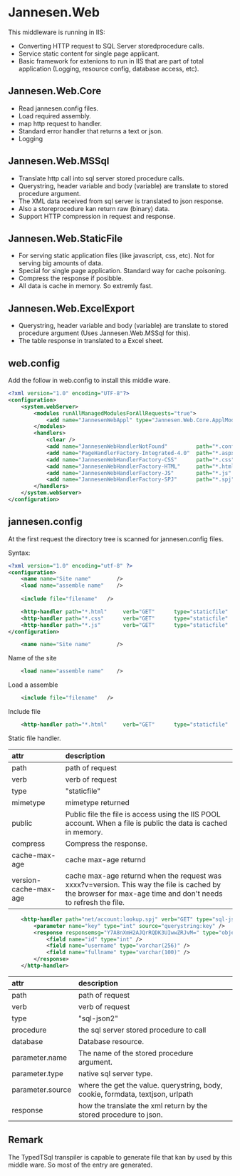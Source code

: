 ﻿# Jannesen.Web

This middleware is running in IIS:
- Converting HTTP request to SQL Server storedprocedure calls.
- Service static content for single page applicant.
- Basic framework for extenions to run in IIS that are part of total application (Logging, resource config, database access, etc).


## Jannesen.Web.Core

- Read jannesen.config files.
- Load required assembly.
- map http request to handler.
- Standard error handler that returns a text or json.
- Logging


## Jannesen.Web.MSSql

- Translate http call into sql server stored procedure calls.
- Querystring, header variable and body (variable) are translate to stored procedure argument.
- The XML data received from sql server is translated to json response.
- Also a storeprocedure kan return raw (binary) data.
- Support HTTP compression in request and response.


## Jannesen.Web.StaticFile

- For serving static application files (like javascript, css, etc). Not for serving big amounts of data.
- Special for single page application. Standard way for cache poisoning.
- Compress the response if posibble.
- All data is cache in memory. So extremly fast. 


## Jannesen.Web.ExcelExport

- Querystring, header variable and body (variable) are translate to stored procedure argument (Uses Jannesen.Web.MSSql for this).
- The table response in translated to a Excel sheet.

## web.config

Add the follow in web.config to install this middle ware.

``` xml
<?xml version="1.0" encoding="UTF-8"?>
<configuration>
	<system.webServer>
		<modules runAllManagedModulesForAllRequests="true">
			<add name="JannesenWebAppl" type="Jannesen.Web.Core.ApplModule, Jannesen.Web.Core" preCondition="managedHandler" />
		</modules>
		<handlers>
			<clear />
			<add name="JannesenWebHandlerNotFound"         path="*.config" verb="*"                   type="Jannesen.Web.Core.HandlerNotFound, Jannesen.Web.Core" />
			<add name="PageHandlerFactory-Integrated-4.0"  path="*.aspx"   verb="GET,HEAD,POST,DEBUG" type="System.Web.UI.PageHandlerFactory"                    preCondition="integratedMode,runtimeVersionv4.0" />
			<add name="JannesenWebHandlerFactory-CSS"      path="*.css"    verb="*"                   type="Jannesen.Web.Core.HandlerFactory, Jannesen.Web.Core" preCondition="integratedMode,runtimeVersionv4.0" />
			<add name="JannesenWebHandlerFactory-HTML"     path="*.html"   verb="*"                   type="Jannesen.Web.Core.HandlerFactory, Jannesen.Web.Core" preCondition="integratedMode,runtimeVersionv4.0" />
			<add name="JannesenWebHandlerFactory-JS"       path="*.js"     verb="*"                   type="Jannesen.Web.Core.HandlerFactory, Jannesen.Web.Core" preCondition="integratedMode,runtimeVersionv4.0" />
			<add name="JannesenWebHandlerFactory-SPJ"      path="*.spj"    verb="*"                   type="Jannesen.Web.Core.HandlerFactory, Jannesen.Web.Core" preCondition="integratedMode,runtimeVersionv4.0" />
		</handlers>
	</system.webServer>
</configuration>
```

## jannesen.config

At the first request the directory tree is scanned for jannesen.config files. 

Syntax:
```xml
<?xml version="1.0" encoding="utf-8" ?>
<configuration>
    <name name="Site name"        />
    <load name="assemble name"    />
    
    <include file="filename"   />

    <http-handler path="*.html"     verb="GET"      type="staticfile"   mimetype="text/html; charset=utf-8"                                             public="1" compress="1" cache-max-age="0"                               />
    <http-handler path="*.css"      verb="GET"      type="staticfile"   mimetype="text/css; charset=utf-8"                                              public="1" compress="1" cache-max-age="0" version-cache-max-age="86400" />
    <http-handler path="*.js"       verb="GET"      type="staticfile"   mimetype="application/javascript; charset=utf-8"                                public="1" compress="1" cache-max-age="0" version-cache-max-age="86400" />
</configuration>
```


```xml
    <name name="Site name"        />
```
Name of the site

```xml
    <load name="assemble name"    />
```
Load a assemble

```xml
    <include file="filename"   />
```
Include file

```xml
    <http-handler path="*.html"     verb="GET"      type="staticfile"   mimetype="text/html; charset=utf-8"                                             public="1" compress="1" cache-max-age="0"                               />
```
Static file handler.

|attr      | description
|:---------|:-----
| path     | path of request
| verb     | verb of request
| type     | "staticfile"
| mimetype | mimetype returned
| public   | Public file the file is access using the IIS POOL account. When a file is public the data is cached in memory.
| compress | Compress the response.
| cache-max-age | cache max-age returnd 
| version-cache-max-age | cache max-age returnd when the request was xxxx?v=version. This way the file is cached by the browser for max-age time and don't needs to refresh the file.


```xml
	<http-handler path="net/account:lookup.spj" verb="GET" type="sql-json2" procedure="dbo.[intranet-tas/net/account:lookup.spj:GET]" database="TAS2">
		<parameter name="key" type="int" source="querystring:key" />
		<response responsemsg="Y7A8nXmH2AJQrRQDK3UIwwZRJvM=" type="object:mandatory">
			<field name="id" type="int" />
			<field name="username" type="varchar(256)" />
			<field name="fullname" type="varchar(100)" />
		</response>
	</http-handler>
```

|attr       | description
|:----------|:-----
| path      | path of request
| verb      | verb of request
| type      | "sql-json2"
| procedure | the sql server stored procedure to call
| database  | Database resource.
| parameter.name   | The name of the stored procedure argument.
| parameter.type   | native sql server type.
| parameter.source | where the get the value. querystring, body, cookie, formdata, textjson, urlpath
| response | how the translate the xml return by the stored procedure to json.

## Remark

The TypedTSql transpiler is capable to generate file that kan by used by this middle ware. So most of the entry are generated.